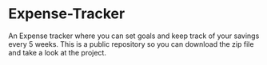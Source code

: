 # Expense-Tracker
An Expense tracker where you can set goals and keep track of your savings every 5 weeks.
This is a public repository so you can download the zip file and take a look at the project.
